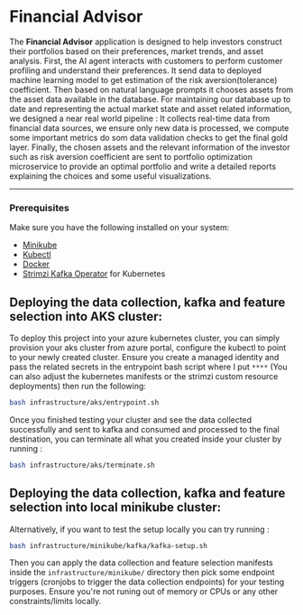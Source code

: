 # Financial Advisor

The **Financial Advisor** application is designed to help investors construct their portfolios based on their preferences, market trends, and asset analysis. First, the AI agent interacts with customers to perform customer profiling and understand their preferences. It send data to deployed machine learning model to get estimation of the risk aversion(tolerance) coefficient. Then based on natural language prompts it chooses assets from the asset data available in the database. For maintaining our database up to date and representing the actual market state and asset related information, we designed a near real world pipeline : It collects real-time data from financial data sources, we ensure only new data is processed, we compute some important metrics do som data validation checks to get the final gold layer. Finally, the chosen assets and the relevant information of the investor such as risk aversion coefficient are sent to portfolio optimization microservice to provide an optimal portfolio and write a detailed reports explaining the choices and some useful visualizations.

---

### Prerequisites

Make sure you have the following installed on your system:

- [Minikube](https://minikube.sigs.k8s.io/docs/start/)
- [Kubectl](https://kubernetes.io/docs/tasks/tools/install-kubectl/)
- [Docker](https://docs.docker.com/get-docker/)
- [Strimzi Kafka Operator](https://strimzi.io/) for Kubernetes

## Deploying the data collection, kafka and feature selection into AKS cluster:

To deploy this project into your azure kubernetes cluster, you can simply provision your aks cluster from azure portal, configure the kubectl to point to your newly created cluster. Ensure you create a managed identity and pass the related secrets in the entrypoint bash script where I put `****` (You can also adjust the kubernetes manifests or the strimzi custom resource deployments) then run the following:

```bash
bash infrastructure/aks/entrypoint.sh
```


Once you finished testing your cluster and see the data collected successfully and sent to kafka and consumed and processed to the final destination, you can terminate all what you created inside your cluster by running :

```bash
bash infrastructure/aks/terminate.sh
```

## Deploying the data collection, kafka and feature selection into local minikube cluster:
Alternatively, if you want to test the setup locally you can try running :

```bash
bash infrastructure/minikube/kafka/kafka-setup.sh
```
Then you can apply the data collection and feature selection manifests inside the `infrastructure/minikube/` directory then pick some endpoint triggers (cronjobs to trigger the data collection endpoints) for your testing purposes. Ensure you're not runing out of memory or CPUs or any other constraints/limits locally.